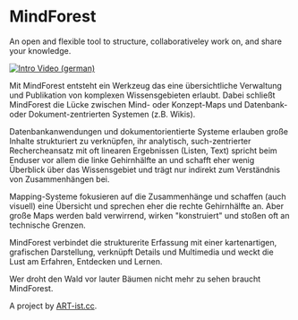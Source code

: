 ﻿MindForest
==========

An open and flexible tool to structure, collaborativeley work on, and share your knowledge.

[![Intro Video (german)](http://b.vimeocdn.com/ts/330/272/330272531_640.jpg)](http://vimeo.com/47621876)

Mit MindForest entsteht ein Werkzeug das eine übersichtliche Verwaltung und Publikation von komplexen Wissensgebieten erlaubt. Dabei schließt MindForest die Lücke zwischen Mind- oder Konzept-Maps und Datenbank- oder Dokument-zentrierten Systemen (z.B. Wikis).

Datenbankanwendungen und dokumentorientierte Systeme erlauben große Inhalte strukturiert zu verknüpfen, ihr analytisch, such-zentrierter Rechercheansatz mit oft linearen Ergebnissen (Listen, Text) spricht beim Enduser vor allem die linke Gehirnhälfte an und schafft eher wenig Überblick über das Wissensgebiet und trägt nur indirekt zum Verständnis von Zusammenhängen bei. 

Mapping-Systeme fokusieren auf die Zusammenhänge und schaffen (auch visuell) eine Übersicht und sprechen eher die rechte Gehirnhälfte an. Aber große Maps werden bald verwirrend, wirken "konstruiert" und stoßen oft an technische Grenzen.

MindForest verbindet die strukturerite Erfassung mit einer kartenartigen, grafischen Darstellung, verknüpft Details und Multimedia und weckt die Lust am Erfahren, Entdecken und Lernen.

Wer droht den Wald vor lauter Bäumen nicht mehr zu sehen braucht MindForest.


A project by [ART-ist.cc](http://art-ist.cc).
